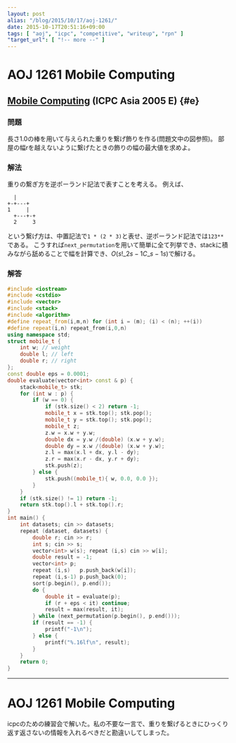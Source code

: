 ```yaml
---
layout: post
alias: "/blog/2015/10/17/aoj-1261/"
date: 2015-10-17T20:51:16+09:00
tags: [ "aoj", "icpc", "competitive", "writeup", "rpn" ]
"target_url": [ "!-- more --" ]
---
```


# AOJ 1261 Mobile Computing

## [Mobile Computing](http://judge.u-aizu.ac.jp/onlinejudge/description.jsp?id=1261) (ICPC Asia 2005 E) {#e}

### 問題

長さ$1.0$の棒を用いて与えられた重りを繋げ飾りを作る(問題文中の図参照)。
部屋の幅rを越えないように繋げたときの飾りの幅の最大値を求めよ。

### 解法

重りの繋ぎ方を逆ポーランド記法で表すことを考える。
例えば、

```
  |
+-+---+
1     |
  +---+-+
  2     3
```

という繋げ方は、中置記法で`1 * (2 * 3)`と表せ、逆ポーランド記法では`123**`である。
こうすれば`next_permutation`を用いて簡単に全て列挙でき、stackに積みながら舐めることで幅を計算でき、$O(s!{}\_{2s-1}C\_{s-1}s)$で解ける。

### 解答

``` c++
#include <iostream>
#include <cstdio>
#include <vector>
#include <stack>
#include <algorithm>
#define repeat_from(i,m,n) for (int i = (m); (i) < (n); ++(i))
#define repeat(i,n) repeat_from(i,0,n)
using namespace std;
struct mobile_t {
    int w; // weight
    double l; // left
    double r; // right
};
const double eps = 0.0001;
double evaluate(vector<int> const & p) {
    stack<mobile_t> stk;
    for (int w : p) {
        if (w == 0) {
            if (stk.size() < 2) return -1;
            mobile_t x = stk.top(); stk.pop();
            mobile_t y = stk.top(); stk.pop();
            mobile_t z;
            z.w = x.w + y.w;
            double dx = y.w /(double) (x.w + y.w);
            double dy = x.w /(double) (x.w + y.w);
            z.l = max(x.l + dx, y.l - dy);
            z.r = max(x.r - dx, y.r + dy);
            stk.push(z);
        } else {
            stk.push((mobile_t){ w, 0.0, 0.0 });
        }
    }
    if (stk.size() != 1) return -1;
    return stk.top().l + stk.top().r;
}
int main() {
    int datasets; cin >> datasets;
    repeat (dataset, datasets) {
        double r; cin >> r;
        int s; cin >> s;
        vector<int> w(s); repeat (i,s) cin >> w[i];
        double result = -1;
        vector<int> p;
        repeat (i,s)   p.push_back(w[i]);
        repeat (i,s-1) p.push_back(0);
        sort(p.begin(), p.end());
        do {
            double it = evaluate(p);
            if (r + eps < it) continue;
            result = max(result, it);
        } while (next_permutation(p.begin(), p.end()));
        if (result == -1) {
            printf("-1\n");
        } else {
            printf("%.16lf\n", result);
        }
    }
    return 0;
}
```

---

# AOJ 1261 Mobile Computing

icpcのための練習会で解いた。私の不要な一言で、重りを繋げるときにひっくり返す返さないの情報を入れるべきだと勘違いしてしまった。
